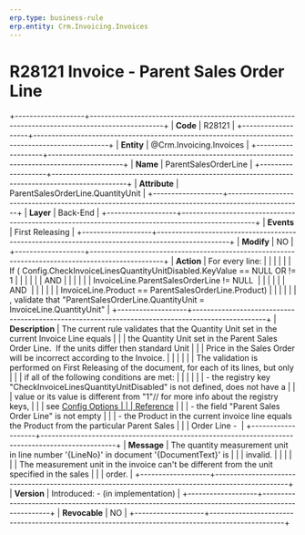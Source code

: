 ```yaml
---
erp.type: business-rule
erp.entity: Crm.Invoicing.Invoices
---
```


# R28121 Invoice - Parent Sales Order Line
+-------------------+--------------------------------------------------------------------------------------------------+
| **Code**          | R28121                                                                                           |
+-------------------+--------------------------------------------------------------------------------------------------+
| **Entity**        | @Crm.Invoicing.Invoices                                                                                          |
+-------------------+--------------------------------------------------------------------------------------------------+
| **Name**          | ParentSalesOrderLine                                                                             |
+-------------------+--------------------------------------------------------------------------------------------------+
| **Attribute**     | ParentSalesOrderLine.QuantityUnit                                                                |
+-------------------+--------------------------------------------------------------------------------------------------+
| **Layer**         | Back-End                                                                                         |
+-------------------+--------------------------------------------------------------------------------------------------+
| **Events**        | First Releasing                                                                                  |
+-------------------+--------------------------------------------------------------------------------------------------+
| **Modify**        | NO                                                                                               |
+-------------------+--------------------------------------------------------------------------------------------------+
| **Action**        | For every line:                                                                                  |
|                   |                                                                                                  |
|                   | If ( Config.CheckInvoiceLinesQuantityUnitDisabled.KeyValue == NULL OR != 1                       |
|                   |                                                                                                  |
|                   | AND                                                                                              |
|                   |                                                                                                  |
|                   | InvoiceLine.ParentSalesOrderLine != NULL                                                         |
|                   |                                                                                                  |
|                   | AND                                                                                              |
|                   |                                                                                                  |
|                   | InvoiceLine.Product == ParentSalesOrderLine.Product)                                             |
|                   |                                                                                                  |
|                   | , validate that \"ParentSalesOrderLine.QuantityUnit = InvoiceLine.QuantityUnit\"                 |
+-------------------+--------------------------------------------------------------------------------------------------+
| **Description**   | The current rule validates that the Quantity Unit set in the current Invoice Line equals         |
|                   | the Quantity Unit set in the Parent Sales Order Line.  If the units differ then standard Unit    |
|                   | Price in the Sales Order will be incorrect according to the Invoice.                             |
|                   |                                                                                                  |
|                   | The validation is performed on First Releasing of the document, for each of its lines, but only  |
|                   | if all of the following conditions are met:                                                      |
|                   |                                                                                                  |
|                   | -   the registry key \"CheckInvoiceLinesQuantityUnitDisabled\" is not defined, does not have a   |
|                   |     value or its value is different from \"1\"// for more info about the registry keys,          |
|                   |     see [Config Options                                                                          |
|                   |     Reference](https://confluence.erp.net/display/techdoc/Config+Options+Reference)              |
|                   | -   the field \"Parent Sales Order Line\" is not empty                                           |
|                   | -   the Product in the current invoice line equals the Product from the particular Parent Sales  |
|                   |     Order Line -                                                                                 |
+-------------------+--------------------------------------------------------------------------------------------------+
| **Message**       | The quantity measurement unit in line number \'{LineNo}\' in document \'{DocumentText}\' is      |
|                   | invalid.                                                                                         |
|                   |                                                                                                  |
|                   | The measurement unit in the invoice can\'t be different from the unit specified in the sales     |
|                   | order.                                                                                           |
+-------------------+--------------------------------------------------------------------------------------------------+
| **Version**       | Introduced: - (in implementation)                                                                |
+-------------------+--------------------------------------------------------------------------------------------------+
| **Revocable**     | NO                                                                                               |
+-------------------+--------------------------------------------------------------------------------------------------+
